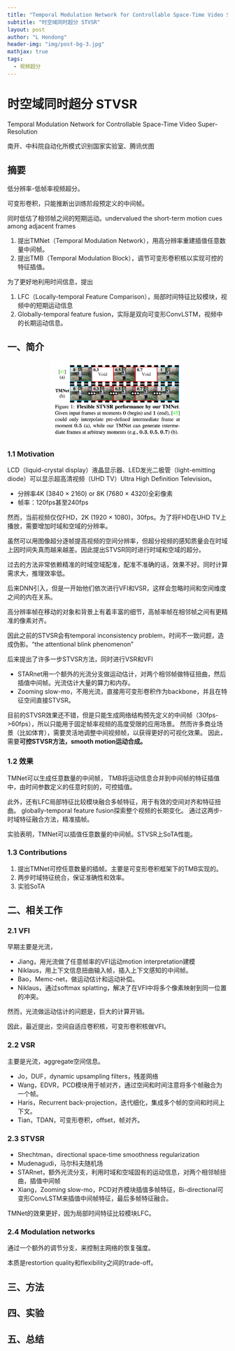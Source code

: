 ```yaml
---
title: "Temporal Modulation Network for Controllable Space-Time Video Super-Resolution"
subtitle: "时空域同时超分 STVSR"
layout: post
author: "L Hondong"
header-img: "img/post-bg-3.jpg"
mathjax: true
tags:
  - 视频超分
---
```


# 时空域同时超分 STVSR

Temporal Modulation Network for Controllable Space-Time Video Super-Resolution

南开、中科院自动化所模式识别国家实验室、腾讯优图

## 摘要

低分辨率-低帧率视频超分。

可变形卷积，只能推断出训练阶段预定义的中间帧。

同时低估了相邻帧之间的短期运动。undervalued the short-term motion cues among adjacent frames

1. 提出TMNet（Temporal Modulation Network），用高分辨率重建插值任意数量中间帧。
2. 提出TMB（Temporal Modulation Block），调节可变形卷积核以实现可控的特征插值。

为了更好地利用时间信息，提出

1. LFC（Locally-temporal Feature Comparison），局部时间特征比较模块，视频中的短期运动信息
2. Globally-temporal feature fusion，实际是双向可变形ConvLSTM，视频中的长期运动信息。

## 一、简介

<div align=center><img src="/assets/时空域同时超分STVSR-2022-01-12-12-41-38.png" alt="时空域同时超分STVSR-2022-01-12-12-41-38" style="zoom:30%;" /></div>

### 1.1 Motivation

LCD（liquid-crystal display）液晶显示器、LED发光二极管（light-emitting diode）可以显示超高清视频（UHD TV）Ultra High Definition Television。

- 分辨率4K (3840 × 2160) or 8K (7680 × 4320)全彩像素
- 帧率：120fps甚至240fps

然而，当前视频仅仅FHD，2K (1920 × 1080)，30fps。为了将FHD在UHD TV上播放，需要增加时域和空域的分辨率。

虽然可以用图像超分逐帧提高视频的空间分辨率，但超分视频的感知质量会在时域上因时间失真而越来越差。因此提出STVSR同时进行时域和空域的超分。

过去的方法非常依赖精准的时域空域配准，配准不准确的话，效果不好。同时计算需求大，推理效率低。

后来DNN引入，但是一开始他们依次进行VFI和VSR，这样会忽略时间和空间维度之间的内在关系。

高分辨率帧在移动的对象和背景上有着丰富的细节，高帧率帧在相邻帧之间有更精准的像素对齐。

因此之前的STVSR会有temporal inconsistency problem，时间不一致问题，造成伪影。“the attentional blink phenomenon”

后来提出了许多一步STVSR方法，同时进行VSR和VFI

- STARnet用一个额外的光流分支做运动估计，对两个相邻帧做特征扭曲，然后插值中间帧。光流估计大量的算力和内存。
-  Zooming slow-mo，不用光流，直接用可变形卷积作为backbone，并且在特征空间直接STVSR。

目前的STVSR效果还不错，但是只能生成网络结构预先定义的中间帧（30fps->60fps），所以只能用于固定帧率视频的高度受限的应用场景。 然而许多商业场景（比如体育），需要灵活地调整中间视频帧，以获得更好的可视化效果。 因此，需要**可控STVSR方法，smooth motion运动合成。**

### 1.2 效果

TMNet可以生成任意数量的中间帧， TMB将运动信息合并到中间帧的特征插值中，由时间参数定义的任意时刻的，可控插值。

此外，还有LFC局部特征比较模块融合多帧特征，用于有效的空间对齐和特征扭曲。 globally-temporal feature fusion探索整个视频的长期变化。 通过这两步-时域特征融合方法，精准插帧。

实验表明，TMNet可以插值任意数量的中间帧。STVSR上SoTA性能。

### 1.3 Contributions

1. 提出TMNet可控任意数量的插帧。主要是可变形卷积框架下的TMB实现的。
2. 两步时域特征统合，保证准确性和效率。
3. 实验SoTA

## 二、相关工作

### 2.1 VFI

早期主要是光流，

- Jiang，用光流做了任意帧率的VFI运动motion interpretation建模
- Niklaus，用上下文信息扭曲输入帧，插入上下文感知的中间帧。
- Bao，Memc-net，做运动估计和运动补偿。
- Niklaus，通过softmax splatting，解决了在VFI中将多个像素映射到同一位置的冲突。

然而，光流做运动估计的问题是，巨大的计算开销。

因此，最近提出，空间自适应卷积核，可变形卷积核做VFI。

### 2.2 VSR

主要是光流，aggregate空间信息。

- Jo，DUF，dynamic upsampling filters，残差网络
- Wang，EDVR，PCD模块用于帧对齐，通过空间和时间注意将多个帧融合为一个帧。
- Haris，Recurrent back-projection，迭代细化，集成多个帧的空间和时间上下文。
- Tian，TDAN，可变形卷积，offset，帧对齐。

### 2.3 STVSR

- Shechtman，directional space-time smoothness regularization
- Mudenagudi，马尔科夫随机场
- STARnet，额外光流分支，利用时域和空域固有的运动信息，对两个相邻帧扭曲，插值中间帧
- Xiang，Zooming slow-mo，PCD对齐模块插值多帧特征，Bi-directional可变形ConvLSTM来插值中间帧特征，最后多帧特征融合。

TMNet的效果更好，因为局部时间特征比较模块LFC。

### 2.4 Modulation networks

通过一个额外的调节分支，来控制主网络的恢复强度。 

本质是restortion quality和flexibility之间的trade-off。

## 三、方法

## 四、实验

## 五、总结

